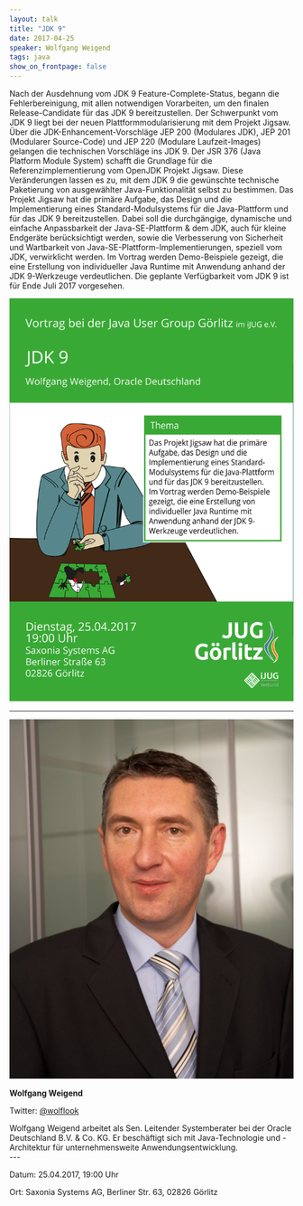 ```yaml
---
layout: talk
title: "JDK 9"
date: 2017-04-25
speaker: Wolfgang Weigend
tags: java
show_on_frontpage: false
---
```


Nach der Ausdehnung vom JDK 9 Feature-Complete-Status, begann die Fehlerbereinigung, mit allen notwendigen Vorarbeiten, um den finalen Release-Candidate für das JDK 9 bereitzustellen. Der Schwerpunkt vom JDK 9 liegt bei der neuen Plattformmodularisierung mit dem Projekt Jigsaw. Über die JDK-Enhancement-Vorschläge JEP 200 (Modulares JDK), JEP 201 (Modularer Source-Code) und JEP 220 (Modulare Laufzeit-Images) gelangen die technischen Vorschläge ins JDK 9. Der JSR 376 (Java Platform Module System) schafft die Grundlage für die Referenzimplementierung vom OpenJDK Projekt Jigsaw. Diese Veränderungen lassen es zu, mit dem JDK 9 die gewünschte technische Paketierung von ausgewählter Java-Funktionalität selbst zu bestimmen. Das Projekt Jigsaw hat die primäre Aufgabe, das Design und die Implementierung eines Standard-Modulsystems für die Java-Plattform und für das JDK 9 bereitzustellen. Dabei soll die durchgängige, dynamische und einfache Anpassbarkeit der Java-SE-Plattform & dem JDK, auch für kleine Endgeräte berücksichtigt werden, sowie die Verbesserung von Sicherheit und Wartbarkeit von Java-SE-Plattform-Implementierungen, speziell vom JDK, verwirklicht werden. Im Vortrag werden Demo-Beispiele gezeigt, die eine Erstellung von individueller Java Runtime mit Anwendung anhand der JDK 9-Werkzeuge verdeutlichen. Die geplante Verfügbarkeit vom JDK 9 ist für Ende Juli 2017 vorgesehen.

<img class="event-poster" src="/images/plakat_2017_04.png">

---
<div class="speaker-info">
  <div class="short-info">
    <img src="/images/wolfgang_weigend.jpg">
    <p><strong>Wolfgang Weigend</strong></p>
    <p>Twitter: <a href="https://twitter.com/wolflook">@wolflook</a></p>
  </div>
  <div class="description">
    Wolfgang Weigend arbeitet als Sen. Leitender Systemberater bei der Oracle Deutschland B.V. & Co. KG. Er beschäftigt sich mit Java-Technologie und -Architektur für unternehmensweite Anwendungsentwicklung.
  </div>
</div>
---

Datum: 25.04.2017, 19:00 Uhr

Ort: Saxonia Systems AG, Berliner Str. 63, 02826 Görlitz
